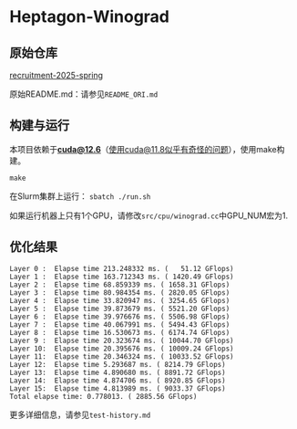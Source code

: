 # Heptagon-Winograd

## 原始仓库
[recruitment-2025-spring](https://github.com/heptagonhust/recruitment-2025-spring)

原始README.md：请参见`README_ORI.md`

## 构建与运行

本项目依赖于**cuda@12.6**（使用cuda@11.8似乎有奇怪的问题），使用make构建。

`make`

在Slurm集群上运行：
`sbatch ./run.sh `

如果运行机器上只有1个GPU，请修改`src/cpu/winograd.cc`中GPU_NUM宏为1.

## 优化结果
```
Layer 0 :  Elapse time 213.248332 ms. (   51.12 GFlops) 
Layer 1 :  Elapse time 163.712343 ms. ( 1420.49 GFlops) 
Layer 2 :  Elapse time 68.859339 ms. ( 1658.31 GFlops) 
Layer 3 :  Elapse time 80.984354 ms. ( 2820.05 GFlops) 
Layer 4 :  Elapse time 33.820947 ms. ( 3254.65 GFlops) 
Layer 5 :  Elapse time 39.873679 ms. ( 5521.20 GFlops) 
Layer 6 :  Elapse time 39.976676 ms. ( 5506.98 GFlops) 
Layer 7 :  Elapse time 40.067991 ms. ( 5494.43 GFlops) 
Layer 8 :  Elapse time 16.530673 ms. ( 6174.74 GFlops) 
Layer 9 :  Elapse time 20.323674 ms. ( 10044.70 GFlops) 
Layer 10:  Elapse time 20.395676 ms. ( 10009.24 GFlops) 
Layer 11:  Elapse time 20.346324 ms. ( 10033.52 GFlops) 
Layer 12:  Elapse time 5.293687 ms. ( 8214.79 GFlops) 
Layer 13:  Elapse time 4.890680 ms. ( 8891.72 GFlops) 
Layer 14:  Elapse time 4.874706 ms. ( 8920.85 GFlops) 
Layer 15:  Elapse time 4.813989 ms. ( 9033.37 GFlops) 
Total elapse time: 0.778013. ( 2885.56 GFlops) 
```
更多详细信息，请参见`test-history.md`